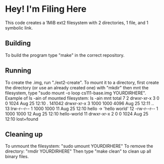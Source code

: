 # Hey! I'm Filing Here

This code creates a 1MiB ext2 filesystem with 2 directories, 1 file, and 1 symbolic link.
## Building

To build the program type "make" in the correct repository.

## Running

To create the .img, run "./ext2-create". To mount it to a directory, first create the directory (or use an already created one) with "mkdir" then mnt the filesystem, type "sudo mount -o loop cs111-base.img YOURDIRHERE". 
Example of ls -ain of mounted filesystem:
ls -ain mnt 
total 7
     2 drwxr-xr-x 3    0    0 1024 Aug 25 12:10 .
141042 drwxr-xr-x 3 1000 1000 4096 Aug 25 12:11 ..
    13 lrw-r--r-- 1 1000 1000   11 Aug 25 12:10 hello -> 'hello world'
    12 -rw-r--r-- 1 1000 1000   12 Aug 25 12:10 hello-world
    11 drwxr-xr-x 2    0    0 1024 Aug 25 12:10 lost+found


## Cleaning up

To unmount the filesystem: "sudo umount YOURDIRHERE" 
To remove the directory: "rmdir YOURDIRHERE"
Then type "make clean" to clean up all binary files.

